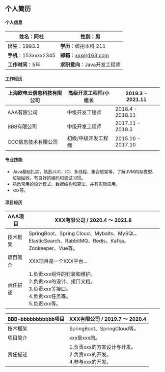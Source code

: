 ## 个人简历

#### 个人信息

| **姓名**：阿杜        | **性别**：男                 |
| --------------------- | ---------------------------- |
| **出生**：1993.3      | **学历**：统招本科 211       |
| **手机**：153xxxx2345 | **邮箱**：xxx@163.com        |
| **工作时间**：5年     | **求职意向**：Java开发工程师 |

#### 工作经历

| 上海欧电云信息科技有限公司         | 高级开发工程师/小组长 | 2019.3 - 2021.11  |
| -------------------------------- | ----------------------- | ----------------- |
| AAA有限公司 | 中级开发工程师        | 2018.4 - 2018.11  |
| BBB有限公司 | 中级开发工程师        | 2017.11 - 2018.3  |
| CCC信息技术有限公司      | 初级/中级开发工程师   | 2015.10 - 2017.10 |

#### 专业技能

- Java基础扎实，熟悉JUC、IO、多线程、集合框架等，了解JVM内存模型、垃圾回收，有良好的编码和调试习惯。
- 熟悉常用的设计模式、数据结构和算法，并有实际应用。
- xxx等。

#### 项目经历


| AAA项目 | XXX有限公司 / 2020.4 ～ 2021.8                               |
| ---------- | ------------------------------------------------------------ |
| 技术框架   | SpringBoot、Spring Cloud、Mybaits、MySQL、ElasticSearch、RabbitMQ、Redis、Kafka、<br />Zookeeper、Vue等。 |
| 项目简介   | XXX项目是一个XXX平台... |
| 责任描述   | 1.负责xxx组件的封装和维护。<br/>2.负责xxx的设计、接口文档。<br/>3.负责xxx等接口。<br/>4.负责xxx任务等。<br/>5.负责xxx等。 |

| BBB-bbbbbbbbbbb项目 | XXX有限公司 / 2019.7 ～ 2020.4                |
| -------------------------- | ------------------------------------------------------------ |
| 技术框架                   | SpringBoot、SpringCloud等。 |
| 项目简介                   | xxx是xxx的。 |
| 责任描述                   | 1.负责xxx的方案设计与开发。<br/>2.负责xxx的开发。<br/>4.参与xxx的开发。 |

<style>
    /* “个人信息”和“工作经历” 第一行不加粗 */
    div figure:nth-of-type(1) table th,
    div figure:nth-of-type(2) table th {
        font-weight: normal;
    }
    /* “项目经历”的表格宽度设定 */
    div figure:nth-of-type(3) table th:nth-of-type(1),
    div figure:nth-of-type(4) table th:nth-of-type(1),
    div figure:nth-of-type(5) table th:nth-of-type(1),
    div figure:nth-of-type(6) table th:nth-of-type(1) {
		width: 20% !important;
        font-size: 1.2em;
        color: black;
	}
    div figure:nth-of-type(3) table th:nth-of-type(2),
    div figure:nth-of-type(4) table th:nth-of-type(2),
    div figure:nth-of-type(5) table th:nth-of-type(2),
    div figure:nth-of-type(6) table th:nth-of-type(2) {
		width: 80% !important;
	}
    /* “个人简介”距离顶部调整 */
    #write h2:first-of-type {
		margin-top: 0em;
        color: black;
	}
</style>

